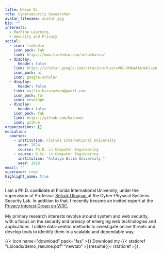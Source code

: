 ```yaml
---
title: Harun Oz
role: Cybersecurity Researcher
avatar_filename: avatar.jpg
bio: ""
interests:
  - Machine Learning
  - Security and Privacy
social:
  - icon: linkedin
    icon_pack: fab
    link: https://www.linkedin.com/in/ozharun/
  - display:
      header: false
    link: https://scholar.google.com/citations?user=VBU-R9kAAAAJ&hl=en
    icon_pack: ai
    icon: google-scholar
  - display:
      header: false
    link: mailto:harunozweb@gmail.com
    icon_pack: far
    icon: envelope
  - display:
      header: false
    icon_pack: fab
    link: https://github.com/harunoz
    icon: github
organizations: []
education:
  courses:
    - institution: Florida International University
      year: 2024
      course: Ph.D. in Computer Engineering
    - course: B.Sc. in Computer Engineering
      institution: "Antalya Bilim University "
      year: 2019
email: ""
superuser: true
highlight_name: true
---
```

I am a Ph.D. candidate at Florida International University, under the supervision of Professor [Selcuk Uluagac ](https://web.eng.fiu.edu/selcuk/)at the Cyber-Physical Systems Security Lab. In addition to that, I recently became an invited expert at the [Privacy Interest Group on W3C. ](https://www.w3.org/groups/ig/privacy/ipr/)\
\
My primary research interests revolve around system and web security, with a focus on the security and privacy of emerging web technologies and applications. I utilize data-centric methods to investigate online threats and develop tools to identify them in a scalable and dependable way.

{{< icon name="download" pack="fas" >}} Download my {{< staticref "uploads/demo_resume.pdf" "newtab" >}}resumé{{< /staticref >}}.
